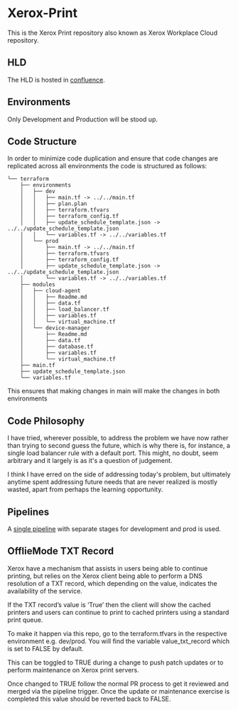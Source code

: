 # Xerox-Print

This is the Xerox Print repository also known as Xerox Workplace Cloud repository.

## HLD

The HLD is hosted in [confluence](https://dsdmoj.atlassian.net/wiki/spaces/PTTPWIK/pages/3754918031/Xerox+Workplace+Cloud+-+DOM1+Print+Re-compete).

## Environments

Only Development and Production will be stood up.

## Code Structure

In order to minimize code duplication and ensure that code changes are replicated across all environments the code is structured as follows:

```
└── terraform
    ├── environments
    │   ├── dev
    │   │   ├── main.tf -> ../../main.tf
    │   │   ├── plan.plan
    │   │   ├── terraform.tfvars
    │   │   ├── terraform_config.tf
    │   │   ├── update_schedule_template.json -> ../../update_schedule_template.json
    │   │   └── variables.tf -> ../../variables.tf
    │   └── prod
    │       ├── main.tf -> ../../main.tf
    │       ├── terraform.tfvars
    │       ├── terraform_config.tf
    │       ├── update_schedule_template.json -> ../../update_schedule_template.json
    │       └── variables.tf -> ../../variables.tf
    ├── modules
    │   ├── cloud-agent
    │   │   ├── Readme.md
    │   │   ├── data.tf
    │   │   ├── load_balancer.tf
    │   │   ├── variables.tf
    │   │   └── virtual_machine.tf
    │   └── device-manager
    │       ├── Readme.md
    │       ├── data.tf
    │       ├── database.tf
    │       ├── variables.tf
    │       └── virtual_machine.tf
    ├── main.tf
    ├── update_schedule_template.json
    └── variables.tf
```

This ensures that making changes in main will make the changes in both environments

## Code Philosophy

I have tried, wherever possible, to address the problem we have now rather than trying to second guess the future, which is why there is, for instance, a single load balancer rule with a default port. This might, no doubt, seem arbitrary and it largely is as it's a question of judgement.

I think I have erred on the side of addressing today's problem, but ultimately anytime spent addressing future needs that are never realized is mostly wasted, apart from perhaps the learning opportunity.

## Pipelines

A [single pipeline](pipelines/deploy-xwc-app.yml) with separate stages for development and prod is used.

## OfflieMode TXT Record

Xerox have a mechanism that assists in users being able to continue printing, but relies on the Xerox client being able to perform a DNS resolution of a TXT record, which depending on the value, indicates the availability of the service.

If the TXT record’s value is ‘True’ then the client will show the cached printers and users can continue to print to cached printers using a standard print queue.

To make it happen via this repo, go to the terraform.tfvars in the respective environment e.g. dev/prod. You will find the variable value_txt_record which is set to FALSE by default.

This can be toggled to TRUE during a change to push patch updates or to perform maintenance on Xerox print servers.

Once changed to TRUE follow the normal PR process to get it reviewed and merged via the pipeline trigger. Once the update or maintenance exercise is completed this value should be reverted back to FALSE.
